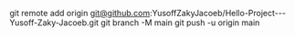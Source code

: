 git remote add origin git@github.com:YusoffZakyJacoeb/Hello-Project---Yusoff-Zaky-Jacoeb.git
git branch -M main
git push -u origin main
